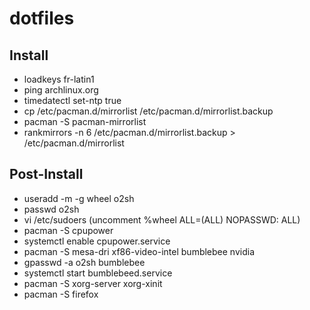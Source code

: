 # dotfiles

## Install

* loadkeys fr-latin1
* ping archlinux.org
* timedatectl set-ntp true
* cp /etc/pacman.d/mirrorlist /etc/pacman.d/mirrorlist.backup
* pacman -S pacman-mirrorlist
* rankmirrors -n 6 /etc/pacman.d/mirrorlist.backup > /etc/pacman.d/mirrorlist


## Post-Install

* useradd -m -g wheel o2sh
* passwd o2sh
* vi /etc/sudoers (uncomment %wheel ALL=(ALL) NOPASSWD: ALL)
* pacman -S cpupower
* systemctl enable cpupower.service
* pacman -S mesa-dri xf86-video-intel bumblebee nvidia
* gpasswd -a o2sh bumblebee
* systemctl start bumblebeed.service
* pacman -S xorg-server xorg-xinit
* pacman -S firefox
